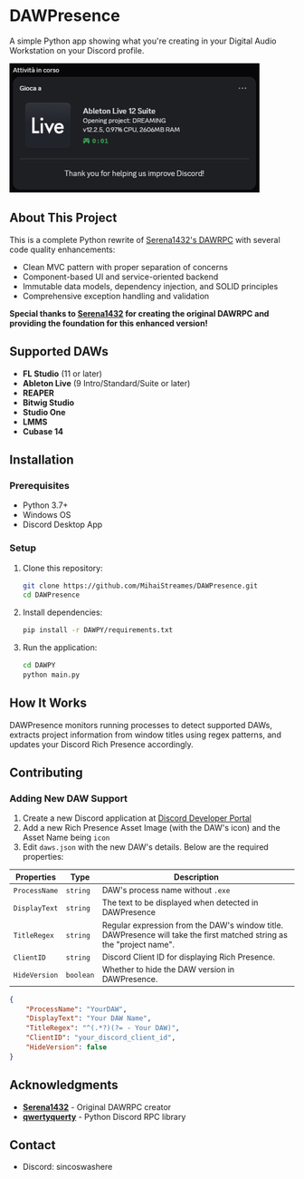 # DAWPresence

A simple Python app showing what you're creating in your Digital Audio Workstation on your Discord profile.

![Preview](./preview.png)

## About This Project

This is a complete Python rewrite of [Serena1432's DAWRPC](https://github.com/Serena1432/DAWRPC) with several code
quality enhancements:

- Clean MVC pattern with proper separation of concerns
- Component-based UI and service-oriented backend
- Immutable data models, dependency injection, and SOLID principles
- Comprehensive exception handling and validation

**Special thanks to [Serena1432](https://github.com/Serena1432) for creating the original DAWRPC and providing the
foundation for this enhanced version!**

## Supported DAWs

- **FL Studio** (11 or later)
- **Ableton Live** (9 Intro/Standard/Suite or later)
- **REAPER**
- **Bitwig Studio**
- **Studio One**
- **LMMS**
- **Cubase 14**

## Installation

### Prerequisites

- Python 3.7+
- Windows OS
- Discord Desktop App

### Setup

1. Clone this repository:
   ```bash
   git clone https://github.com/MihaiStreames/DAWPresence.git
   cd DAWPresence
   ```

2. Install dependencies:
   ```bash
   pip install -r DAWPY/requirements.txt
   ```

3. Run the application:
   ```bash
   cd DAWPY
   python main.py
   ```

## How It Works

DAWPresence monitors running processes to detect supported DAWs, extracts project information from window titles using
regex patterns, and updates your Discord Rich Presence accordingly.

## Contributing

### Adding New DAW Support

1. Create a new Discord application at [Discord Developer Portal](https://discord.com/developers/applications)
2. Add a new Rich Presence Asset Image (with the DAW's icon) and the Asset Name being  `icon`
3. Edit `daws.json` with the new DAW's details. Below are the required properties:

| Properties    | Type      | Description                                                                                                           |
|---------------|-----------|-----------------------------------------------------------------------------------------------------------------------|
| `ProcessName` | `string`  | DAW's process name without `.exe`                                                                                     |
| `DisplayText` | `string`  | The text to be displayed when detected in DAWPresence                                                                 |
| `TitleRegex`  | `string`  | Regular expression from the DAW's window title. DAWPresence will take the first matched string as the "project name". |
| `ClientID`    | `string`  | Discord Client ID for displaying Rich Presence.                                                                       
| `HideVersion` | `boolean` | Whether to hide the DAW version in DAWPresence.                                                                       |

```json
{
	"ProcessName": "YourDAW",
	"DisplayText": "Your DAW Name",
	"TitleRegex": "^(.*?)(?= - Your DAW)",
	"ClientID": "your_discord_client_id",
	"HideVersion": false
}
```

## Acknowledgments

- **[Serena1432](https://github.com/Serena1432)** - Original DAWRPC creator
- **[qwertyquerty](https://github.com/qwertyquerty/pypresence)** - Python Discord RPC library

## Contact

- Discord: sincoswashere